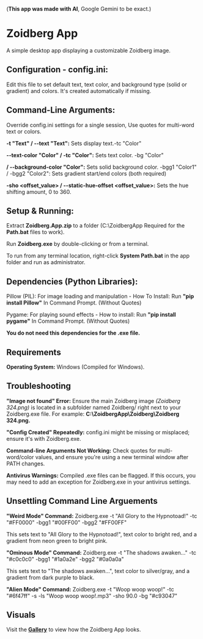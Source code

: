 ­(**This app was made with AI**, Google Gemini to be exact.)

# Zoidberg App
A simple desktop app displaying a customizable Zoidberg image. 

## Configuration - config.ini: 
 Edit this file to set default text, text color, and background type (solid or gradient) and colors. It's created automatically if missing. 

## Command-Line Arguments: 
Override config.ini settings for a single session, Use quotes for multi-word text or colors.

**-t "Text" / --text "Text":** Sets display text.-tc "Color"

 **--text-color "Color" / -tc "Color":** Sets text color. -bg "Color"

 **/ --background-color "Color":** Sets solid background color. -bgg1 "Color1" / -bgg2 "Color2": Sets gradient start/end colors (both required)

**-sho <offset_value> / --static-hue-offset <offset_value>:** Sets the hue shifting amount, 0 to 360.


## Setup & Running:
Extract **Zoidberg.App.zip** to a folder (C:\ZoidbergApp Required for the **Path.bat** files to work).

Run **Zoidberg.exe** by double-clicking or from a terminal.

To run from any terminal location, right-click **System Path.bat** in the app folder and run as administrator.

## Dependencies (Python Libraries):

Pillow (PIL): For image loading and manipulation - How To Install: Run **"pip install Pillow"** In Command Prompt. (Without Quotes)

Pygame: For playing sound effects - How to install: Run **"pip install pygame"** In Command Prompt. (Without Quotes)

**You do not need this dependencies for the .exe file.**


## Requirements

**Operating System:** Windows (Compiled for Windows).

## Troubleshooting

**"Image not found" Error:** Ensure the main Zoidberg image *(Zoidberg 324.png)* is located in a subfolder named Zoidberg/ right next to your Zoidberg.exe file.
For example: **C:\ZoidbergApp\Zoidberg\Zoidberg 324.png.**

**"Config Created" Repeatedly:** config.ini might be missing or misplaced; ensure it's with Zoidberg.exe.

**Command-line Arguments Not Working:** Check quotes for multi-word/color values, and ensure you're using a new terminal window after PATH changes. 


**Antivirus Warnings:** Compiled .exe files can be flagged. If this occurs, you may need to add an exception for Zoidberg.exe in your antivirus settings.


## Unsettling Command Line Arguements

**"Weird Mode" Command:** 
Zoidberg.exe -t "All Glory to the Hypnotoad!" -tc "#FF0000" -bgg1 "#00FF00" -bgg2 "#FF00FF"

This sets text to "All Glory to the Hypnotoad!", text color to bright red, and a gradient from neon green to bright pink.

**"Ominous Mode" Command:**
Zoidberg.exe -t "The shadows awaken..." -tc "#c0c0c0" -bgg1 "#1a0a2e" -bgg2 "#0a0a0a"

This sets text to "The shadows awaken...", text color to silver/gray, and a gradient from dark purple to black.

**"Alien Mode" Command:** 
Zoidberg.exe -t "Woop woop woop!" -tc "#6f47ff" -s -ls "Woop woop woop!.mp3" -sho 90.0 -bg "#c93047"

## Visuals

Visit the **[Gallery](https://github.com/ackozu/Zoidberg/wiki/Gallery)** to view how the Zoidberg App looks.



